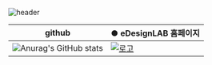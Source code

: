 
![header](https://capsule-render.vercel.app/api?type=Cylinder&color=0:E040FB,100:2FE4ED&height=170&section=header&text=YoungJo&fontSize=50&fontColor=FFFFFF)

|github| ● eDesignLAB 홈페이지|
|-----|-----|
|![Anurag's GitHub stats](https://github-readme-stats.vercel.app/api?username=YoungJo-YOO&show_icons=true&theme=radical)|[![로고](https://emotiondesignlabdotcom.files.wordpress.com/2015/11/edesign_logo_final_last_2.jpg?w=244)](https://emotiondesignlab.com/)|

